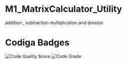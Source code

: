 # M1_MatrixCalculator_Utility
addition , subtraction multiplication and division


# Codiga Badges

![Code Quality Score](https://api.codiga.io/project/31369/score/svg)
![Code Grade](https://api.codiga.io/project/31369/status/svg)
